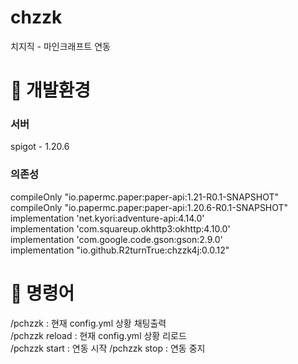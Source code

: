 # chzzk
치지직 - 마인크래프트 연동

# 🔧 개발환경
### 서버
spigot - 1.20.6 </br>
### 의존성
compileOnly "io.papermc.paper:paper-api:1.21-R0.1-SNAPSHOT"</br>
compileOnly "io.papermc.paper:paper-api:1.20.6-R0.1-SNAPSHOT"</br>
implementation 'net.kyori:adventure-api:4.14.0'</br>
implementation 'com.squareup.okhttp3:okhttp:4.10.0'</br>
implementation 'com.google.code.gson:gson:2.9.0'</br>
implementation "io.github.R2turnTrue:chzzk4j:0.0.12"</br>

# 📝 명령어
/pchzzk : 현재 config.yml 상황 채팅출력 </br>
/pchzzk reload :  현재 config.yml 상황 리로드 </br>
/pchzzk start : 연동 시작
/pchzzk stop : 연동 중지
